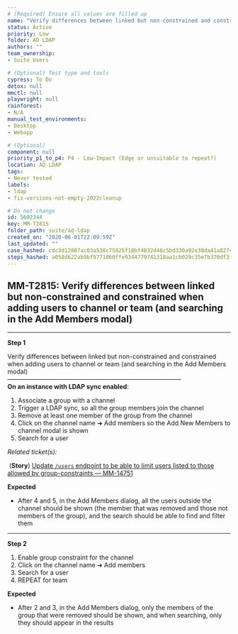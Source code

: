 ```yaml
---
# (Required) Ensure all values are filled up
name: "Verify differences between linked but non-constrained and constrained when adding users to channel or team (and searching in the Add Members modal)"
status: Active
priority: Low
folder: AD LDAP
authors: ""
team_ownership: 
- Suite Users

# (Optional) Test type and tools
cypress: To Do
detox: null
mmctl: null
playwright: null
rainforest: 
- N/A
manual_test_environments: 
- Desktop
- Webapp

# (Optional)
component: null
priority_p1_to_p4: P4 - Low-Impact (Edge or unsuitable to repeat?)
location: AD LDAP
tags: 
- Never tested
labels: 
- ldap
- fix-versions-not-empty-2022cleanup

# Do not change
id: 5602344
key: MM-T2815
folder_path: suite/ad-ldap
created_on: "2020-06-01T22:09:59Z"
last_updated: ""
case_hashed: cdc3d12887ac03a538c75825f18bf4832d46c5bd330a92e38da41a827c2f587bbbddbaefdbf769925a0e94c77ecac9fc
steps_hashed: a058d622ab9bf9771060ffe9344779741318aa1cb029c35e7b370df3f0618491e86134fbc6a437d366600e974c003e67
---
```


## MM-T2815: Verify differences between linked but non-constrained and constrained when adding users to channel or team (and searching in the Add Members modal)

---

**Step 1**

Verify differences between linked but non-constrained and constrained when adding users to channel or team (and searching in the Add Members modal)\
————————————————————————————\
**On an instance with LDAP sync enabled**:

1. Associate a group with a channel
2. Trigger a LDAP sync, so all the group members join the channel
3. Remove at least one member of the group from the channel
4. Click on the channel name ➜ Add members so the Add New Members to channel modal is shown
5. Search for a user

_Related ticket(s):_

 (**Story**) [Update `/users` endpoint to be able to limit users listed to those allowed by group-constraints — MM-14751](https://mattermost.atlassian.net/browse/MM-14751)

**Expected**

- After 4 and 5, in the Add Members dialog, all the users outside the channel should be shown (the member that was removed and those not members of the group), and the search should be able to find and filter them

---

**Step 2**

1. Enable group constraint for the channel
2. Click on the channel name ➜ Add members
3. Search for a user
4. REPEAT for team

**Expected**

- After 2 and 3, in the Add Members dialog, only the members of the group that were removed should be shown, and when searching, only they should appear in the results
